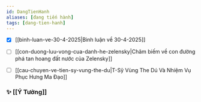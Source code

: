 ```yaml
---
id: DangTienHanh
aliases: [đang tiến hành]
tags: [dang-tien-hanh]
---
```

- [x] [[binh-luan-ve-30-4-2025|Bình luận về 30-4-2025]]

- [ ] [[con-duong-luu-vong-cua-danh-he-zelensky|Châm biếm về con đường phá tan hoang đất nước của Zelensky]]

- [ ] [[cau-chuyen-ve-tien-sy-vung-the-du|T-Sỹ Vùng The Dú Và Nhiệm Vụ Phục Hưng Ma Đạo]]

### ✨️ [[Ý Tưởng]]


